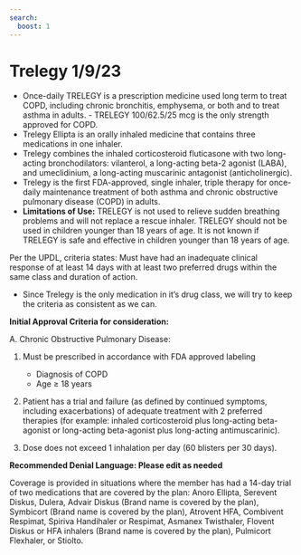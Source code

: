 ```yaml
---
search:
  boost: 1
---
```


# Trelegy 1/9/23

- Once-daily TRELEGY is a prescription medicine used long term to treat COPD, including chronic bronchitis, emphysema, or both and to treat asthma in adults. 
      - TRELEGY 100/62.5/25 mcg is the only strength approved for COPD.
- Trelegy Ellipta is an orally inhaled medicine that contains three medications in one inhaler.
- Trelegy combines the inhaled corticosteroid fluticasone with two long-acting bronchodilators: vilanterol, a long-acting beta-2 agonist (LABA), and umeclidinium, a long-acting muscarinic antagonist (anticholinergic).
- Trelegy is the first FDA-approved, single inhaler, triple therapy for once-daily maintenance treatment of both asthma and chronic obstructive pulmonary disease (COPD) in adults.
- **Limitations of Use:** TRELEGY is not used to relieve sudden breathing problems and will not replace a rescue inhaler. TRELEGY should not be used in children younger than 18 years of age. It is not known if TRELEGY is safe and effective in children younger than 18 years of age.
 
 
Per the UPDL, criteria states: Must have had an inadequate clinical response of at least 14 days with at least two preferred drugs within the same class and duration of action. 

- Since Trelegy is the only medication in it’s drug class, we will try to keep the criteria as consistent as we can.
 
**Initial Approval Criteria for consideration:**
 
A. Chronic Obstructive Pulmonary Disease:
1. Must be prescribed in accordance with FDA approved labeling
      - Diagnosis of COPD
      - Age ≥ 18 years

2.  Patient has a trial and failure (as defined by continued symptoms, including exacerbations) of adequate treatment with 2 preferred therapies (for example: inhaled corticosteroid plus long-acting beta-agonist or long-acting beta-agonist plus long-acting antimuscarinic). 

3. Dose does not exceed 1 inhalation per day (60 blisters per 30 days).

**Recommended Denial Language: Please edit as needed**
 
Coverage is provided in situations where the member has had a 14-day trial of two medications that are covered by the plan: Anoro Ellipta, Serevent Diskus, Dulera, Advair Diskus (Brand name is covered by the plan), Symbicort (Brand name is covered by the plan), Atrovent HFA, Combivent Respimat, Spiriva Handihaler or Respimat, Asmanex Twisthaler, Flovent Diskus or HFA inhalers (Brand name is covered by the plan), Pulmicort Flexhaler, or Stiolto.

